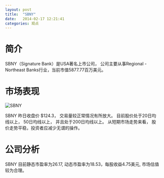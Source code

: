 ```yaml
---
layout: post
title:  "SBNY"
date:   2014-02-17 12:21:41
categories: 观点
---
```


# 简介
SBNY（Signature Bank）是USA著名上市公司，
公司主要从事Regional - Northeast Banks行业，当前市值5877.77百万美元。

# 市场表现

![SBNY](http://finviz.com/chart.ashx?t=SBNY&ty=c&ta=1&p=d&s=l)

SBNY 昨日收盘价 $124.3，
交易量较正常情况有所放大。
目前股价处于20日均线以上，
50日均线以上，
并且处于200日均线以上。
从短期市场走势来看，
股价走势平稳，投资者应减少无谓的操作。

# 公司分析
SBNY 目前静态市盈率为26.17, 动态市盈率为18.53，每股收益4.75美元,
市场估值较为合理。

